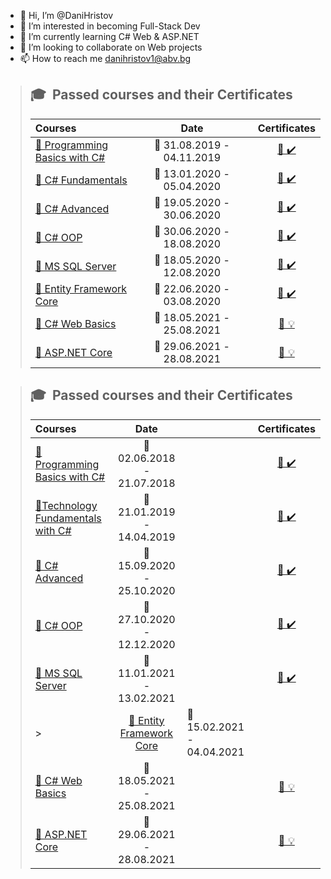- 👋 Hi, I’m @DaniHristov
- 👀 I’m interested in becoming Full-Stack Dev 
- 🌱 I’m currently learning C# Web & ASP.NET 
- 💞️ I’m looking to collaborate on Web projects 
- 📫 How to reach me danihristov1@abv.bg

> ## 🎓 &nbsp;Passed courses and their Certificates
> |**Courses**|**Date**||**Certificates**|
> | :--- | :---: |-| :---: |
> |<a href="https://softuni.bg/trainings/2428/programming-basics-with-csharp-september-2019"> 📌 Programming Basics with C# </a>| 📆 31.08.2019 - 04.11.2019 | | <a href="https://softuni.bg/Certificates/Details/71543/e814e87f">📜&nbsp;✔️</a> |
> |<a href="https://softuni.bg/trainings/2606/csharp-oop-february-2020"> 📌 C# Fundamentals </a>| 📆 13.01.2020 - 05.04.2020 | |<a href="https://softuni.bg/Certificates/Details/79961/acf6c290">📜&nbsp;✔️</a> |
> |<a href="https://softuni.bg/trainings/2834/csharp-advanced-may-2020"> 📌 C# Advanced </a>| 📆 19.05.2020 - 30.06.2020 | |<a href="https://softuni.bg/Certificates/Details/83257/59ad335f">📜&nbsp;✔️</a> |
> |<a href="https://softuni.bg/trainings/2835/csharp-oop-june-2020"> 📌 C# OOP </a>| 📆 30.06.2020 - 18.08.2020 | |<a href="https://softuni.bg/Certificates/Details/86561/84342705">📜&nbsp;✔️</a> |
> |<a href="https://softuni.bg/trainings/2988/databases-basics-ms-sql-server-may-2020"> 📌 MS SQL Server </a>| 📆 18.05.2020 - 12.08.2020 | |<a href="https://softuni.bg/Certificates/Details/82762/1b76dbb9">📜&nbsp;✔️</a> |
> |<a href="https://softuni.bg/trainings/2843/entity-framework-core-june-2020"> 📌 Entity Framework Core </a>| 📆 22.06.2020 - 03.08.2020 | |<a href="https://softuni.bg/Certificates/Details/86535/525732fb">📜&nbsp;✔️</a> |
> |<a href="https://softuni.bg/trainings/3353/csharp-web-basics-basics-may-2021"> 📍 C# Web Basics </a>| 📆 18.05.2021 - 25.08.2021 | |<a href="">📜&nbsp;💡</a> |
> |<a href="https://softuni.bg/trainings/3354/asp-dot-net-core-june-2021"> 📍 ASP.NET Core </a>| 📆  29.06.2021 - 28.08.2021 | |<a href="">📜&nbsp;💡</a> |

> ## 🎓 &nbsp;Passed courses and their Certificates
> |**Courses**|**Date**||**Certificates**|
> | :--- | :---: |-| :---: |
> |<a href="https://softuni.bg/trainings/1992/programming-basics-with-csharp-june-2018"> 📌 Programming Basics with C# </a>| 📆 02.06.2018 - 21.07.2018 | | <a href="https://softuni.bg/certificates/details/56599/75cbc077">📜&nbsp;✔️</a> |
> |<a href="https://softuni.bg/trainings/2237/technology-fundamentals-with-csharp-january-2019"> 📌Technology Fundamentals with C# </a>| 📆 21.01.2019 - 14.04.2019 | | <a href="https://softuni.bg/certificates/details/66815/fa635174">📜&nbsp;✔️</a> |
> |<a href="https://softuni.bg/trainings/3007/csharp-advanced-september-2020"> 📌 C# Advanced </a>| 📆 15.09.2020 - 25.10.2020 | |<a href="https://softuni.bg/certificates/details/90239/44a3f131">📜&nbsp;✔️</a> |
> |<a href="https://softuni.bg/trainings/3008/csharp-oop-october-2020"> 📌 C# OOP </a>| 📆 27.10.2020 - 12.12.2020 | |<a href="https://softuni.bg/certificates/details/105526/cab4ff0c">📜&nbsp;✔️</a> |
> |<a href="https://softuni.bg/trainings/3272/ms-sql-january-2021"> 📌 MS SQL Server </a>| 📆 11.01.2021 - 13.02.2021 | |<a href="https://softuni.bg/Certificates/Details/105526/cab4ff0c">📜&nbsp;✔️</a> |
> > |<a href="https://softuni.bg/trainings/3221/entity-framework-core-february-2021"> 📌 Entity Framework Core </a>| 📆 15.02.2021 - 04.04.2021 | |<a href="">📜&nbsp;❌-4.74</a> 
> |<a href="https://softuni.bg/trainings/3353/csharp-web-basics-basics-may-2021"> 📍 C# Web Basics </a>| 📆 18.05.2021 - 25.08.2021 | |<a href="">📜&nbsp;💡</a> |
> |<a href="https://softuni.bg/trainings/3354/asp-dot-net-core-june-2021"> 📍 ASP.NET Core </a>| 📆  29.06.2021 - 28.08.2021 | |<a href="">📜&nbsp;💡</a> |

<!---
DaniHristov/DaniHristov is a ✨ special ✨ repository because its `README.md` (this file) appears on your GitHub profile.
You can click the Preview link to take a look at your changes.
--->
